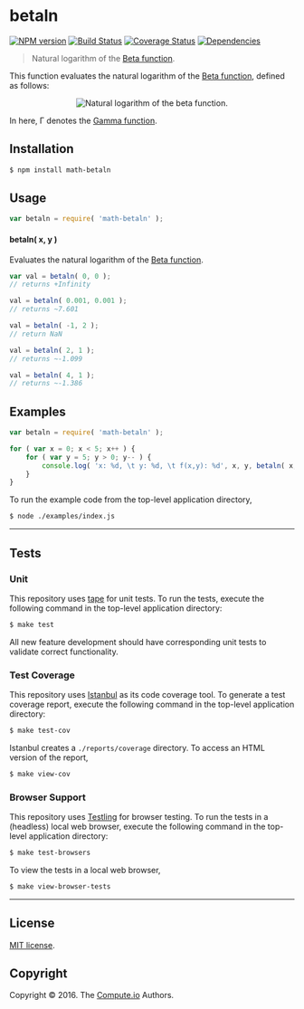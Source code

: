 betaln
===
[![NPM version][npm-image]][npm-url] [![Build Status][build-image]][build-url] [![Coverage Status][coverage-image]][coverage-url] [![Dependencies][dependencies-image]][dependencies-url]

> Natural logarithm of the [Beta function][beta-function].

This function evaluates the natural logarithm of the [Beta function][beta-function], defined as follows:

<div class="equation" align="center" data-raw-text="\ln \operatorname{Beta}(x,y)= \ln \Gamma(x) + \ln \Gamma(y) - \ln \Gamma(x+y)" data-equation="eq:betaln_function">
	<img src="https://cdn.rawgit.com/math-io/betaln/0d5d2e629892e3957f32ffc865263fbe3ba019ec/docs/img/eqn.svg" alt="Natural logarithm of the beta function.">
	<br>
</div>

In here, Γ denotes the [Gamma function][gamma-function].

## Installation

``` bash
$ npm install math-betaln
```


## Usage

``` javascript
var betaln = require( 'math-betaln' );
```


#### betaln( x, y )

Evaluates the natural logarithm of the [Beta function][beta-function].

``` javascript
var val = betaln( 0, 0 );
// returns +Infinity

val = betaln( 0.001, 0.001 );
// returns ~7.601

val = betaln( -1, 2 );
// return NaN

val = betaln( 2, 1 );
// returns ~-1.099

val = betaln( 4, 1 );
// returns ~-1.386
```


## Examples

``` javascript
var betaln = require( 'math-betaln' );

for ( var x = 0; x < 5; x++ ) {
	for ( var y = 5; y > 0; y-- ) {
		console.log( 'x: %d, \t y: %d, \t f(x,y): %d', x, y, betaln( x, y ) );
	}
}

```

To run the example code from the top-level application directory,

``` bash
$ node ./examples/index.js
```


---
## Tests

### Unit

This repository uses [tape][tape] for unit tests. To run the tests, execute the following command in the top-level application directory:

``` bash
$ make test
```

All new feature development should have corresponding unit tests to validate correct functionality.


### Test Coverage

This repository uses [Istanbul][istanbul] as its code coverage tool. To generate a test coverage report, execute the following command in the top-level application directory:

``` bash
$ make test-cov
```

Istanbul creates a `./reports/coverage` directory. To access an HTML version of the report,

``` bash
$ make view-cov
```


### Browser Support

This repository uses [Testling][testling] for browser testing. To run the tests in a (headless) local web browser, execute the following command in the top-level application directory:

``` bash
$ make test-browsers
```

To view the tests in a local web browser,

``` bash
$ make view-browser-tests
```

<!-- [![browser support][browsers-image]][browsers-url] -->


---
## License

[MIT license](http://opensource.org/licenses/MIT).


## Copyright

Copyright &copy; 2016. The [Compute.io][compute-io] Authors.


[npm-image]: http://img.shields.io/npm/v/math-betaln.svg
[npm-url]: https://npmjs.org/package/math-betaln

[build-image]: http://img.shields.io/travis/math-io/betaln/master.svg
[build-url]: https://travis-ci.org/math-io/betaln

[coverage-image]: https://img.shields.io/codecov/c/github/math-io/betaln/master.svg
[coverage-url]: https://codecov.io/github/math-io/betaln?branch=master

[dependencies-image]: http://img.shields.io/david/math-io/betaln.svg
[dependencies-url]: https://david-dm.org/math-io/betaln

[dev-dependencies-image]: http://img.shields.io/david/dev/math-io/betaln.svg
[dev-dependencies-url]: https://david-dm.org/dev/math-io/betaln

[github-issues-image]: http://img.shields.io/github/issues/math-io/betaln.svg
[github-issues-url]: https://github.com/math-io/betaln/issues

[tape]: https://github.com/substack/tape
[istanbul]: https://github.com/gotwarlost/istanbul
[testling]: https://ci.testling.com

[beta-function]: http://en.wikipedia.org/wiki/Beta_function
[compute-io]: https://github.com/compute-io/
[gamma-function]: https://en.wikipedia.org/wiki/Gamma_function
